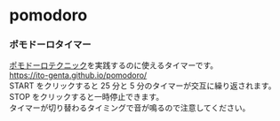 # pomodoro

### ポモドーロタイマー

[ポモドーロテクニック](https://www.google.com/search?q=%E3%83%9D%E3%83%A2%E3%83%89%E3%83%BC%E3%83%AD%E3%83%86%E3%82%AF%E3%83%8B%E3%83%83%E3%82%AF)を実践するのに使えるタイマーです。  
https://ito-genta.github.io/pomodoro/  
START をクリックすると 25 分と 5 分のタイマーが交互に繰り返されます。  
STOP をクリックすると一時停止できます。  
タイマーが切り替わるタイミングで音が鳴るので注意してください。
